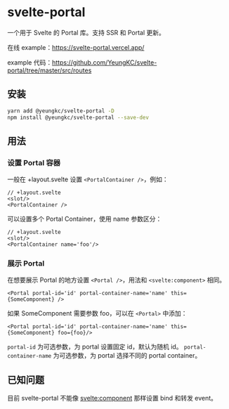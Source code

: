 # svelte-portal

一个用于 Svelte 的 Portal 库。支持 SSR 和 Portal 更新。

在线 example：<https://svelte-portal.vercel.app/>

example 代码：<https://github.com/YeungKC/svelte-portal/tree/master/src/routes>

## 安装

```bash
yarn add @yeungkc/svelte-portal -D
npm install @yeungkc/svelte-portal --save-dev 
```

## 用法

### 设置 Portal 容器

一般在 +layout.svelte 设置 `<PortalContainer />`，例如：

```svelte
// +layout.svelte
<slot/>
<PortalContainer />
```

可以设置多个 Portal Container，使用 name 参数区分：

```svelte
// +layout.svelte
<slot/>
<PortalContainer name='foo'/>
```

### 展示 Portal

在想要展示 Portal 的地方设置 `<Portal />`，用法和 `<svelte:component>` 相同。

```svelte
<Portal portal-id='id' portal-container-name='name' this={SomeComponent} />
```

如果 SomeComponent 需要参数 foo，可以在 `<Portal>` 中添加：

```svelte
<Portal portal-id='id' portal-container-name='name' this={SomeComponent} foo={foo}/>
```

`portal-id` 为可选参数，为 portal 设置固定 id，默认为随机 id。
`portal-container-name` 为可选参数，为 portal 选择不同的 portal container。

## 已知问题

目前 svelte-portal 不能像 <svelte:component> 那样设置 bind 和转发 event。

